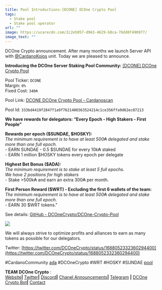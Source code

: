 ```yaml
---
title: Pool Introductions:[DCONE] DCOne Crypto Pool
tags:
  - Stake pool
  - Stake pool operator
url: ""
image: https://ucarecdn.com/2c2e5057-d963-4629-b8ca-76dd0f490977/
image_text: ""
---
```


DCOne Crypto announcement. After many months we launch Server API with [@CardanoKoios](https://twitter.com/CardanoKoios) unit. Today we are pleased to announce.

**Introducing the DCOne Server Staking Pool Community:** [\[DCONE\] DCOne Crypto Pool](https://cardanoscan.io/pool/333bd4419f2847f1a9f7621406563524214c1ce356ffa9d62ec07213)

Pool Ticker: `DCONE`  
Margin: `0%`  
Fixed Cost: `340₳`

Pool Link: [DCONE DCOne Crypto Pool - Cardanoscan](https://cardanoscan.io/pool/333bd4419f2847f1a9f7621406563524214c1ce356ffa9d62ec07213)

Pool Id: `333bd4419f2847f1a9f7621406563524214c1ce356ffa9d62ec07213`

**We have rewards for delegators: “Every Epoch - High Stakers - First People”**

**Rewards per epoch ($SUNDAE, $HOSKY):**  
_The minimum requirement is to have at least 500₳ delegated and stake more than one full epoch._  
\- EARN SUNDAE - 0.5 $SUNDAE for every 10k₳ staked  
\- EARN 1 million $HOSKY tokens every epoch per delegate

**Highest Bet Bonus ($ADA):**  
_The minimum requirement is to stake at least 5 full epochs.  
We have 2 positions for high stakers_  
\- Stake >500k₳ and earn an extra 300₳ per month.

**First Person Reward ($WRT) - Excluding the first 6 wallets of the team:**  
_The minimum requirement is to have at least 500₳ delegated and stake more than one full epoch._  
\- EARN 30 $WRT tokens."

See details: [GitHub - DCOneCrypto/DCOne-Crypto-Pool](https://github.com/DCOneCrypto/DCOne-Crypto-Pool)

[![](https://global.discourse-cdn.com/business4/uploads/cardano/original/3X/c/7/c78a6fbdc468c89d8a1ab6dfc202d9c30bfe1779.jpeg)](https://github.com/DCOneCrypto/DCOne-Crypto-Pool/blob/main/image/EveryEpoch-HighStakers-FirstPeople-2023-08-01.png)

We will always strive to optimize profits and alliances to earn as many tokens as possible for our delegators.

Twitter: [https://twitter.com/DCOneCrypto/status/1688052332360294400](https://twitter.com/DCOneCrypto/status/1688052332360294400)

#CardanoCommunity [ada](https://forum.cardano.org/tag/ada) #DCOneCrypto #WRT #HOSKY #SUNDAE [pool](https://forum.cardano.org/tag/pool)

**TEAM DCOne Crypto** :  
[Website](https://dconecrypto.finance/ecosystem-map.html)**|** [Twitter](http://twitter.com/DCOneCrypto)**|** [Discord](https://discord.gg/XfUGAScU9W)**|** [Chanel Announcements](https://t.me/dconecrypto)**|** [Telegram](https://t.me/dconecryptoen) **|** [DCOne Crypto Bot](https://t.me/DCOneCryptoBot)**|** [Contact](https://dconecrypto.finance/contact.html)
